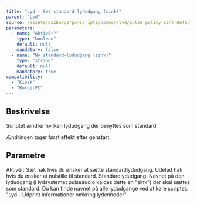 ```yaml
---
title: "Lyd - Sæt standard-lydudgang (sink)"
parent: "Lyd"
source: /assets/os2borgerpc-scripts/common/lyd/pulse_policy_sink_default.sh
parameters:
  - name: "Aktivér?"
    type: "boolean"
    default: null
    mandatory: false
  - name: "Ny standard-lydudgang (sink)"
    type: "string"
    default: null
    mandatory: true
compatibility:
  - "Kiosk"
  - "BorgerPC"
---
```


## Beskrivelse
Scriptet ændrer hvilken lydudgang der benyttes som standard.

Ændringen tager først effekt efter genstart.

## Parametre
Aktivér: Sæt hak hvis du ønsker at sætte standardlydudgang. Udelad hak hvis du ønsker at nulstille til standard.
Standardlydudgang: Navnet på den lydudgang (i lydsystemet pulseaudio kaldes dette en "sink") der skal sættes som standard.
Du kan finde navnet på alle lydudgange ved at køre scriptet: "Lyd - Udprint informationer omkring lydenheder"